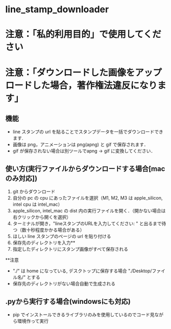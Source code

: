 # line_stamp_downloader
# 注意：「私的利用目的」で使用してください
# 注意：「ダウンロードした画像をアップロードした場合，著作権法違反になります」
## 機能
- line スタンプの url を貼ることでスタンプデータを一括でダウンロードできます.
- 画像は png，アニメーションは png(apng) と gif で保存されます．
- gif が保存されない場合は別ツールでapng -> gif に変換してください．


## 使い方(実行ファイルからダウンロードする場合[macのみ対応])
1. git からダウンロード
2. 自分の pc の cpu にあったファイルを選択（M1, M2, M3 は apple_silicon, intel cpu は intel_mac） 
3. apple_silicon, intel_mac の dist 内の実行ファイルを開く．（開かない場合は右クリックから開くを選択）
4. ターミナルが開き，"lineスタンプのURLを入力してください: " と出るまで待つ（数十秒程度かかる場合がある）
5. ほしい line スタンプのページの url を貼り付ける
6. 保存先のディレクトリを入力**
7. 指定したディレクトリにスタンプ画像がすべて保存される




**注意
- "./" は home になっている, デスクトップに保存する場合 "./Desktop/ファイル名/" とする
- 保存先のディレクトリがない場合自動で生成される

## .pyから実行する場合(windowsにも対応)
- pip でインストールできるライブラリのみを使用しているのでコード見ながら環境作って実行